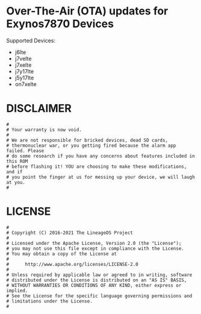 # Over-The-Air (OTA) updates for Exynos7870 Devices

Supported Devices:

- j6lte
- j7velte
- j7xelte
- j7y17lte
- j5y17lte
- on7xelte

# DISCLAIMER
```
#
# Your warranty is now void.
#
# We are not responsible for bricked devices, dead SD cards,
# thermonuclear war, or you getting fired because the alarm app failed. Please
# do some research if you have any concerns about features included in this ROM
# before flashing it! YOU are choosing to make these modifications, and if
# you point the finger at us for messing up your device, we will laugh at you.
#
```



# LICENSE


```
#
# Copyright (C) 2016-2021 The LineageOS Project
#
# Licensed under the Apache License, Version 2.0 (the "License");
# you may not use this file except in compliance with the License.
# You may obtain a copy of the License at
#
#      http://www.apache.org/licenses/LICENSE-2.0
#
# Unless required by applicable law or agreed to in writing, software
# distributed under the License is distributed on an "AS IS" BASIS,
# WITHOUT WARRANTIES OR CONDITIONS OF ANY KIND, either express or implied.
# See the License for the specific language governing permissions and
# limitations under the License.
#
```
